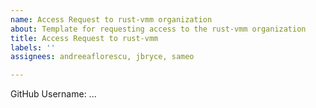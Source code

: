 ```yaml
---
name: Access Request to rust-vmm organization
about: Template for requesting access to the rust-vmm organization
title: Access Request to rust-vmm
labels: ''
assignees: andreeaflorescu, jbryce, sameo

---
```


GitHub Username: ...
